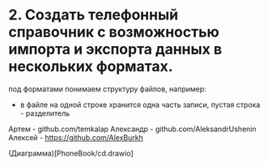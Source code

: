 # 2. Создать телефонный справочник с возможностью импорта и экспорта данных в нескольких форматах.
под форматами понимаем структуру файлов, например:
- в файле на одной строке хранится одна часть записи, пустая строка - разделитель

Артем - github.com/temkalap
Александр - github.com/AleksandrUshenin
Алексей - https://github.com/AlexBurkh

(Диаграмма)[PhoneBook/cd.drawio]
